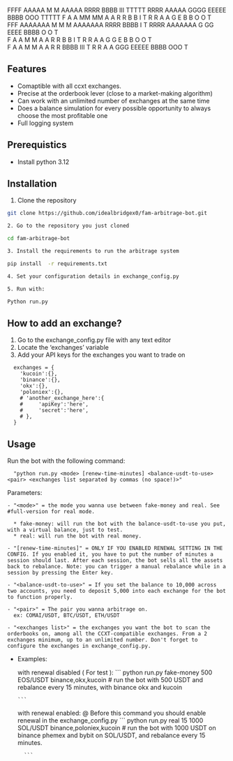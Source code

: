 FFFF    AAAAA  M   M       AAAAA  RRRR   BBBB   III TTTTT RRRR    AAAAA  GGGG  EEEEE      BBBB   OOO  TTTTT
F      A     A MM MM      A     A R   R  B   B   I    T   R   R  A     A G     E          B   B O   O   T  
FFF    AAAAAAA M M M      AAAAAAA RRRR   BBBB    I    T   RRRR   AAAAAAA G  GG EEEE       BBBB  O   O   T  
F      A     A M   M      A     A R  R   B   B   I    T   R  R   A     A G   G E          B   B O   O   T  
F      A     A M   M      A     A R   R  BBBB   III   T   R   R  A     A  GGG  EEEEE      BBBB   OOO    T  


## Features
-  Comaptible with all ccxt exchanges.
-  Precise at the orderbook lever (close to a market-making algorithm)
-  Can work with an unlimited number of exchanges at the same time
-  Does a balance simulation for every possible opportunity to always choose the most profitable one
-  Full logging system

## Prerequistics
 - Install python 3.12

## Installation
1. Clone the repository
  
  ```bash
  git clone https://github.com/idealbridgex0/fam-arbitrage-bot.git

2. Go to the repository you just cloned

  cd fam-arbitrage-bot

3. Install the requirements to run the arbitrage system

  pip install  -r requirements.txt

4. Set your configuration details in exchange_config.py

5. Run with:

  Python run.py

  ```

## How to add an exchange?

1. Go to the exchange_config.py file with any text editor
2. Locate the ‘exchanges’ variable
3. Add your API keys for the exchanges you want to trade on

```
  exchanges = {
    'kucoin':{},
    'binance':{},
    'okx':{},
    'poloniex':{},
    # 'another_exchange_here':{
    #     'apiKey':'here',
    #     'secret':'here',
    # },
  }
```

## Usage
Run the bot with the following command:
```
  "python run.py <mode> [renew-time-minutes] <balance-usdt-to-use> <pair> <exchanges list separated by commas (no space!)>"
```

Parameters:  
  ```
  - "<mode>" = the mode you wanna use between fake-money and real. See #full-version for real mode.

    * fake-money: will run the bot with the balance-usdt-to-use you put, with a virtual balance, just to test.
    * real: will run the bot with real money.
    
  - "[renew-time-minutes]" = ONLY IF YOU ENABLED RENEWAL SETTING IN THE CONFIG. If you enabled it, you have to put the number of minutes a session should last. After each session, the bot sells all the assets back to rebalance. Note: you can trigger a manual rebalance while in a session by pressing the Enter key.

  - "<balance-usdt-to-use>" = If you set the balance to 10,000 across two accounts, you need to deposit 5,000 into each exchange for the bot to function properly.

  - "<pair>" = The pair you wanna arbitrage on.
    ex: COMAI/USDT, BTC/USDT, ETH/USDT

  - "<exchanges list>" = the exchanges you want the bot to scan the orderbooks on, among all the CCXT-compatible exchanges. From a 2 exchanges minimum, up to an unlimited number. Don't forget to configure the exchanges in exchange_config.py.
  ```

* Examples:

    with renewal disabled ( For test ):
      ```
        python run.py fake-money 500 EOS/USDT binance,okx,kucoin    # run the bot with 500 USDT and rebalance every 15 minutes, with binance okx and kucoin
        
      ```
    with renewal enabled:
      @ Before this command you should enable renewal in the exchange_config.py
        ```
        python run.py real 15 1000 SOL/USDT binance,poloniex,kucoin   # run the bot with 1000 USDT on binance phemex and bybit on SOL/USDT, and rebalance every 15 minutes.
        
        ```